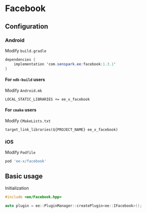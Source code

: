 # Facebook
## Configuration
### Android
Modify `build.gradle`
```java
dependencies {
    implementation 'com.senspark.ee:facebook:1.3.1'
}
```

#### For `ndk-build` users
Modify `Android.mk`
```
LOCAL_STATIC_LIBRARIES += ee_x_facebook
```

#### For `cmake` users
Modify `CMakeLists.txt`
```
target_link_libraries(${PROJECT_NAME} ee_x_facebook)
```
### iOS
Modify `Podfile`
```ruby
pod 'ee-x/facebook'
```

## Basic usage
Initialization
```cpp
#include <ee/Facebook.hpp>

auto plugin = ee::PluginManager::createPlugin<ee::IFacebook>();
```